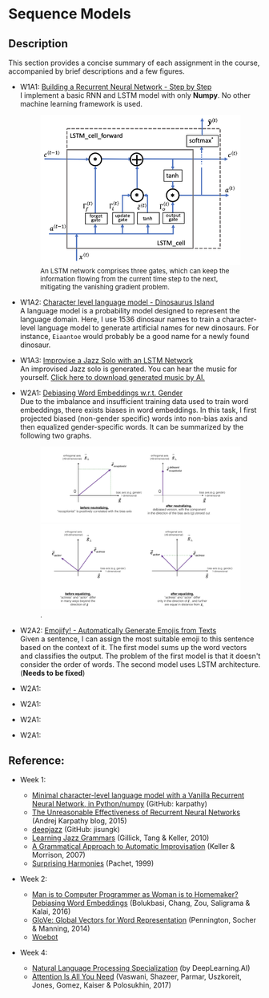 # Sequence Models



## Description

This section provides a concise summary of each assignment in the course, accompanied by brief descriptions and a few figures.

- W1A1: [Building a Recurrent Neural Network - Step by Step](https://htmlpreview.github.io/?https://github.com/lionlai1989/Deep_Learning_Specialization/blob/master/C5-Sequence_Models/W1A1-Building_a_Recurrent_Neural_Network_Step_by_Step/Building_a_Recurrent_Neural_Network_Step_by_Step.html)  
  I implement a basic RNN and LSTM model with only **Numpy**. No other machine learning framework is used.
  
  <figure float="left">
  <img src="./W1A1-Building_a_Recurrent_Neural_Network_Step_by_Step/images/LSTM_figure4_v3a.png" height="300"/>
  <figcaption style="font-size: small;">An LSTM network comprises three gates, which can keep the information flowing from the current time step to the next, mitigating the vanishing gradient problem.</figcaption>
  </figure>

- W1A2: [Character level language model - Dinosaurus Island](https://htmlpreview.github.io/?https://github.com/lionlai1989/Deep_Learning_Specialization/blob/master/C5-Sequence_Models/W1A2-Dinosaur_Island_Character_Level_Language_Modeling/Dinosaurus_Island_Character_level_language_model.html)  
  A language model is a probability model designed to represent the language domain. Here, I use 1536 dinosaur names to train a character-level language model to generate artificial names for new dinosaurs. For instance, `Eiaantoe` would probably be a good name for a newly found dinosaur.

- W1A3: [Improvise a Jazz Solo with an LSTM Network](https://htmlpreview.github.io/?https://github.com/lionlai1989/Deep_Learning_Specialization/blob/master/C5-Sequence_Models/W1A3-Improvise_a_Jazz_Solo_with_an_LSTM_NetworkImprovise_a_Jazz_Solo_with_an_LSTM_Network_v4.html)  
  An improvised Jazz solo is generated. You can hear the music for yourself.
  [Click here to download generated music by AI.](./W1A3-Improvise_a_Jazz_Solo_with_an_LSTM_Network/output/rendered.wav)

- W2A1: [Debiasing Word Embeddings w.r.t. Gender](https://htmlpreview.github.io/?https://github.com/lionlai1989/Deep_Learning_Specialization/blob/master/C5-Sequence_Models/W2A1-Operations_on_Word_Vectors_Debiasing/Operations_on_word_vectors_v2a.html)  
  Due to the imbalance and insufficient training data used to train word embeddings, there exists biases in word embeddings. In this task, I first projected biased (non-gender specific) words into non-bias axis and then equalized gender-specific words. It can be summarized by the following two graphs.
  <figure float="left">
  <img src="./W2A1-Operations_on_Word_Vectors_Debiasing/images/neutral.png" width="600"/>
  <img src="./W2A1-Operations_on_Word_Vectors_Debiasing/images/equalize10.png" width="600"/>
  <figcaption style="font-size: small;">.</figcaption>
  </figure>

- W2A2: [Emojify! - Automatically Generate Emojis from Texts](https://htmlpreview.github.io/?https://github.com/lionlai1989/Deep_Learning_Specialization/blob/master/C5-Sequence_Models/W2A2-Emojify/Emoji_v3a.html)  
  Given a sentence, I can assign the most suitable emoji to this sentence based on the context of it. The first model sums up the word vectors and classifies the output. The problem of the first model is that it doesn't consider the order of words. The second model uses LSTM architecture. (**Needs to be fixed**)

- W2A1: [](https://htmlpreview.github.io/?https://github.com/lionlai1989/Deep_Learning_Specialization/blob/master/C5-Sequence_Models/)  

- W2A1: [](https://htmlpreview.github.io/?https://github.com/lionlai1989/Deep_Learning_Specialization/blob/master/C5-Sequence_Models/)  

- W2A1: [](https://htmlpreview.github.io/?https://github.com/lionlai1989/Deep_Learning_Specialization/blob/master/C5-Sequence_Models/)  

- W2A1: [](https://htmlpreview.github.io/?https://github.com/lionlai1989/Deep_Learning_Specialization/blob/master/C5-Sequence_Models/)  
## Reference:

- Week 1:
  - [Minimal character-level language model with a Vanilla Recurrent Neural Network, in Python/numpy](https://gist.github.com/karpathy/d4dee566867f8291f086) (GitHub: karpathy)
  - [The Unreasonable Effectiveness of Recurrent Neural Networks](http://karpathy.github.io/2015/05/21/rnn-effectiveness/) (Andrej Karpathy blog, 2015)
  - [deepjazz](https://github.com/jisungk/deepjazz) (GitHub: jisungk)
  - [Learning Jazz Grammars](http://ai.stanford.edu/~kdtang/papers/smc09-jazzgrammar.pdf) (Gillick, Tang & Keller, 2010)
  - [A Grammatical Approach to Automatic Improvisation](http://smc07.uoa.gr/SMC07%20Proceedings/SMC07%20Paper%2055.pdf) (Keller & Morrison, 2007)
  - [Surprising Harmonies](http://citeseerx.ist.psu.edu/viewdoc/download?doi=10.1.1.5.7473&rep=rep1&type=pdf) (Pachet, 1999)

- Week 2:
  - [Man is to Computer Programmer as Woman is to Homemaker? Debiasing Word Embeddings](https://papers.nips.cc/paper/2016/file/a486cd07e4ac3d270571622f4f316ec5-Paper.pdf) (Bolukbasi, Chang, Zou, Saligrama & Kalai, 2016)
  - [GloVe: Global Vectors for Word Representation](https://nlp.stanford.edu/projects/glove/) (Pennington, Socher & Manning, 2014)
  - [Woebot](https://woebothealth.com/)

- Week 4:
  - [Natural Language Processing Specialization](https://www.coursera.org/specializations/natural-language-processing?) (by DeepLearning.AI)
  - [Attention Is All You Need](https://arxiv.org/abs/1706.03762) (Vaswani, Shazeer, Parmar, Uszkoreit, Jones, Gomez, Kaiser & Polosukhin, 2017)
